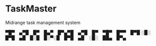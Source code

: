 # TaskMaster
Midrange task management system

▀█▀ ▄▀█ █▀ █▄▀ █▀▄▀█ ▄▀█ █▀ ▀█▀ █▀▀ █▀█
░█░ █▀█ ▄█ █░█ █░▀░█ █▀█ ▄█ ░█░ ██▄ █▀▄
